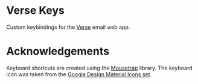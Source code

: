 Verse Keys
=========
Custom keybindings for the [Verse](https://mail.notes.na.collabserv.com/verse) email web app.

Acknowledgements
================
Keyboard shortcuts are created using the [Mousetrap](https://craig.is/killing/mice) library.
The keyboard icon was taken from the [Google Design Material Icons set](https://design.google.com/icons/).
